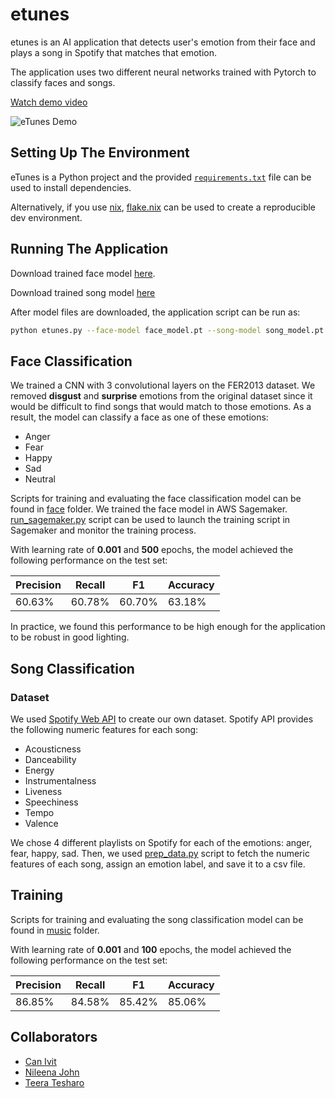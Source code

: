 # etunes

etunes is an AI application that detects user's emotion from their face and plays a song in
Spotify that matches that emotion.

The application uses two different neural networks trained with Pytorch to classify faces and
songs.

[Watch demo video](https://youtu.be/PXW7wj1GIMA)

![eTunes Demo](https://etunes-public.s3.us-east-2.amazonaws.com/etunes.png)

## Setting Up The Environment

eTunes is a Python project and the provided [`requirements.txt`](requirements.txt) file can be
used to install dependencies.

Alternatively, if you use [nix](https://nixos.org/), [flake.nix](flake.nix) can be used to
create a reproducible dev environment.

## Running The Application

Download trained face model [here](https://etunes-public.s3.us-east-2.amazonaws.com/face_model.pt).

Download trained song model [here](https://etunes-public.s3.us-east-2.amazonaws.com/song_model.pt)

After model files are downloaded, the application script can be run as:

```bash
python etunes.py --face-model face_model.pt --song-model song_model.pt
```

## Face Classification

We trained a CNN with 3 convolutional layers on the FER2013 dataset.
We removed **disgust** and **surprise** emotions from the original dataset since it would be
difficult to find songs that would match to those emotions. As a result, the model can classify a
face as one of these emotions:

- Anger
- Fear
- Happy
- Sad
- Neutral

Scripts for training and evaluating the face classification model can be found in [face](./face)
folder. We trained the face model in AWS Sagemaker. [run_sagemaker.py](./face/run_sagemaker.py)
script can be used to launch the training script in Sagemaker and monitor the training process.

With learning rate of **0.001** and **500** epochs, the model achieved the following performance
on the test set:

| Precision | Recall | F1     | Accuracy |
| --------- | ------ | ------ | -------- |
| 60.63%    | 60.78% | 60.70% | 63.18%   |

In practice, we found this performance to be high enough for the application to be
robust in good lighting.

## Song Classification

### Dataset

We used [Spotify Web API](https://developer.spotify.com/documentation/web-api) to create our
own dataset. Spotify API provides the following numeric features for each song:

- Acousticness
- Danceability
- Energy
- Instrumentalness
- Liveness
- Speechiness
- Tempo
- Valence

We chose 4 different playlists on Spotify for each of the emotions: anger, fear, happy, sad.
Then, we used [prep_data.py](music/prep_data.py) script to fetch the numeric features of each song,
assign an emotion label, and save it to a csv file.

## Training

Scripts for training and evaluating the song classification model can be found in [music](./music)
folder.

With learning rate of **0.001** and **100** epochs, the model achieved the following performance
on the test set:

| Precision | Recall | F1     | Accuracy |
| --------- | ------ | ------ | -------- |
| 86.85%    | 84.58% | 85.42% | 85.06%   |

## Collaborators

- [Can Ivit](https://www.linkedin.com/in/canivit/)
- [Nileena John](https://www.linkedin.com/in/nileena-john/)
- [Teera Tesharo](https://www.linkedin.com/in/teera74/)
